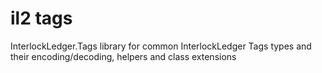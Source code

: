 # il2 tags
InterlockLedger.Tags library for common InterlockLedger Tags types and their encoding/decoding, helpers and class extensions
